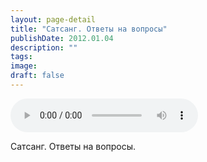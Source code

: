 ```yaml
---
layout: page-detail
title: "Сатсанг. Ответы на вопросы"
publishDate: 2012.01.04
description: ""
tags:
image:
draft: false
---
```


<audio title="2012.01.04 - Сатсанг. Ответы на вопросы.mp3" src="https://filer-api.advayta.org/v1.0/public/files/74913" controls=""></audio>

 Сатсанг. Ответы на вопросы. 

  
